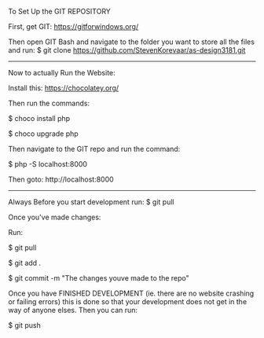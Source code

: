 To Set Up the GIT REPOSITORY

First, get GIT:
https://gitforwindows.org/

Then open GIT Bash and navigate to the folder you want to store all the files and run:
$ git clone https://github.com/StevenKorevaar/as-design3181.git

-----------------------------------------------------------------------------------------
Now to actually Run the Website:

Install this:
https://chocolatey.org/

Then run the commands:

$ choco install php

$ choco upgrade php

Then navigate to the GIT repo and run the command:

$ php -S localhost:8000

Then goto: http://localhost:8000 

---------------------------------------------------------------------------------------
Always Before you start development run:
$ git pull


Once you've made changes:

Run:

$ git pull

$ git add .

$ git commit -m "The changes youve made to the repo"

Once you have FINISHED DEVELOPMENT (ie. there are no website crashing or failing errors) 
this is done so that your development does not get in the way of anyone elses. Then you can run: 

$ git push

